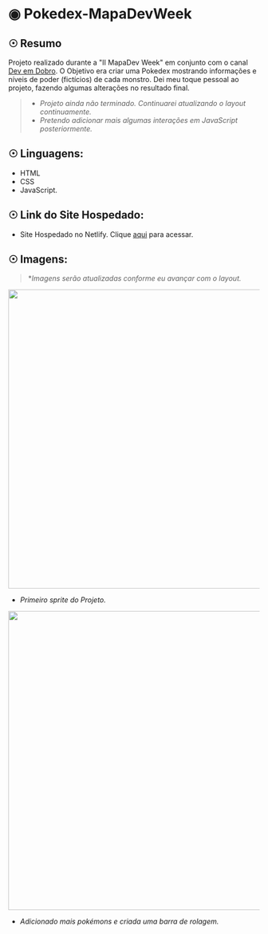 # ◉ Pokedex-MapaDevWeek


## ☉ Resumo
  Projeto realizado durante a "II MapaDev Week" em conjunto com o canal [Dev em Dobro](https://www.youtube.com/c/DevemDobro).
  O Objetivo era criar uma Pokedex mostrando informações e níveis de poder (fictícios) de cada monstro. Dei meu toque pessoal ao projeto, fazendo algumas alterações no resultado final.
  
> - *Projeto ainda não terminado. Continuarei atualizando o layout continuamente.*
> - *Pretendo adicionar mais algumas interações em JavaScript posteriormente.*
  
## ☉ Linguagens:
- HTML
- CSS
- JavaScript.

## ☉ Link do Site Hospedado:
- Site Hospedado no Netlify. Clique <a href="https://itopokedex.netlify.app" target="_blank">aqui</a> para acessar.

## ☉ Imagens:
> **Imagens serão atualizadas conforme eu avançar com o layout.*

<img src="https://cdn.discordapp.com/attachments/910354379729674313/954562540883554424/unknown.png" width="600px"></img>
- *Primeiro sprite do Projeto.*

<img src="https://cdn.discordapp.com/attachments/954580113033400350/954810790471417906/unknown.png" width="600px"></img>
- *Adicionado mais pokémons e criada uma barra de rolagem.*
